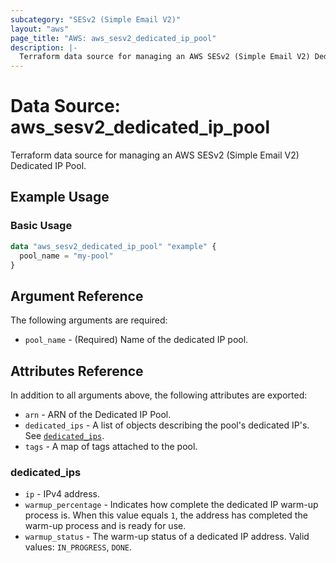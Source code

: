 ```yaml
---
subcategory: "SESv2 (Simple Email V2)"
layout: "aws"
page_title: "AWS: aws_sesv2_dedicated_ip_pool"
description: |-
  Terraform data source for managing an AWS SESv2 (Simple Email V2) Dedicated IP Pool.
---
```


# Data Source: aws_sesv2_dedicated_ip_pool

Terraform data source for managing an AWS SESv2 (Simple Email V2) Dedicated IP Pool.

## Example Usage

### Basic Usage

```terraform
data "aws_sesv2_dedicated_ip_pool" "example" {
  pool_name = "my-pool"
}
```

## Argument Reference

The following arguments are required:

* `pool_name` - (Required) Name of the dedicated IP pool.

## Attributes Reference

In addition to all arguments above, the following attributes are exported:

* `arn` - ARN of the Dedicated IP Pool.
* `dedicated_ips` - A list of objects describing the pool's dedicated IP's. See [`dedicated_ips`](#dedicated_ips).
* `tags` - A map of tags attached to the pool.

### dedicated_ips

* `ip` - IPv4 address.
* `warmup_percentage` - Indicates how complete the dedicated IP warm-up process is. When this value equals `1`, the address has completed the warm-up process and is ready for use.
* `warmup_status` - The warm-up status of a dedicated IP address. Valid values: `IN_PROGRESS`, `DONE`.
